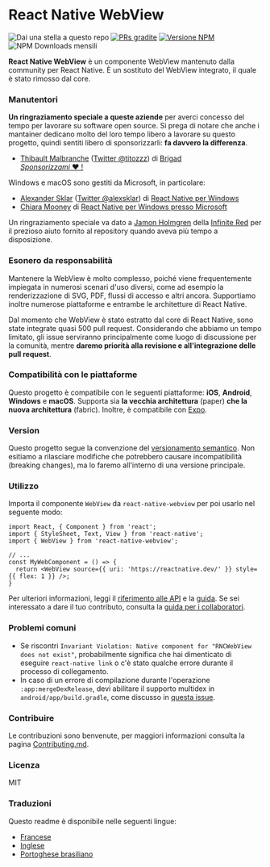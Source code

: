 # React Native WebView

![Dai una stella a questo repo](https://img.shields.io/github/stars/react-native-webview/react-native-webview?style=flat-square&label=stelle)
[![PRs gradite](https://img.shields.io/badge/PRs-welcome-brightgreen.svg?style=flat-square)](http://makeapullrequest.com)
[![Versione NPM](https://img.shields.io/npm/v/react-native-webview.svg?style=flat-square)](https://www.npmjs.com/package/react-native-webview)
![NPM Downloads mensili](https://img.shields.io/npm/dm/react-native-webview.svg)

**React Native WebView** è un componente WebView mantenuto dalla community per React Native. È un sostituto del WebView integrato, il  quale è stato rimosso dal core.

### Manutentori
**Un ringraziamento speciale a queste aziende** per averci concesso del tempo per lavorare su software open source. Si prega di notare che anche i mantainer dedicano molto del loro tempo libero a lavorare su questo progetto, quindi sentiti libero di sponsorizzarli: **fa davvero la differenza**.

- [Thibault Malbranche](https://github.com/Titozzz) ([Twitter @titozzz](https://twitter.com/titozzz)) di [Brigad](https://www.brigad.co/en-gb/about-us)  
[*Sponsorizzami* ❤️ !](https://github.com/sponsors/Titozzz)

Windows e macOS sono gestiti da Microsoft, in particolare:
- [Alexander Sklar](https://github.com/asklar) ([Twitter @alexsklar](https://twitter.com/alexsklar)) di [React Native per Windows](https://microsoft.github.io/react-native-windows/)
- [Chiara Mooney](https://github.com/chiaramooney) di [React Native per Windows presso Microsoft](https://microsoft.github.io/react-native-windows/)

Un ringraziamento speciale va dato a [Jamon Holmgren](https://github.com/jamonholmgren) della [Infinite Red](https://infinite.red) per il prezioso aiuto fornito al repository quando aveva più tempo a disposizione.

### Esonero da responsabilità
Mantenere la WebView è molto complesso, poiché viene frequentemente impiegata in numerosi scenari d'uso diversi, come ad esempio la renderizzazione di SVG, PDF, flussi di accesso e altri ancora. Supportiamo inoltre numerose piattaforme e entrambe le architetture di React Native.

Dal momento che WebView è stato estratto dal core di React Native, sono state integrate quasi 500 pull request. Considerando che abbiamo un tempo limitato, gli issue serviranno principalmente come luogo di discussione per la comunità, mentre **daremo priorità alla revisione e all'integrazione delle pull request**.

### Compatibilità con le piattaforme
Questo progetto è compatibile con le seguenti piattaforme: **iOS**, **Android**, **Windows** e **macOS**. Supporta sia **la vecchia architettura** (paper) **che la nuova architettura** (fabric). Inoltre, è compatibile con [Expo](https://docs.expo.dev/versions/latest/sdk/webview/).

### Version
Questo progetto segue la convenzione del [versionamento semantico](https://semver.org/lang/it/). Non esitiamo a rilasciare modifiche che potrebbero causare incompatibilità (breaking changes), ma lo faremo all'interno di una versione principale.

### Utilizzo
Importa il componente `WebView` da `react-native-webview` per poi usarlo nel seguente modo:

```tsx
import React, { Component } from 'react';
import { StyleSheet, Text, View } from 'react-native';
import { WebView } from 'react-native-webview';

// ...
const MyWebComponent = () => {
  return <WebView source={{ uri: 'https://reactnative.dev/' }} style={{ flex: 1 }} />;
}
```

Per ulteriori informazioni, leggi il [riferimento alle API](./docs/Reference.md) e la [guida](./docs/Guide.md). Se sei interessato a dare il tuo contributo, consulta la [guida per i collaboratori](./docs/Contributing.md).

### Problemi comuni
- Se riscontri `Invariant Violation: Native component for "RNCWebView does not exist"`, probabilmente significa che hai dimenticato di eseguire `react-native link` o c'è stato qualche errore durante il processo di collegamento.
- In caso di un errore di compilazione durante l'operazione `:app:mergeDexRelease`, devi abilitare il supporto multidex in `android/app/build.gradle`, come discusso in [questa issue](https://github.com/react-native-webview/react-native-webview/issues/1344#issuecomment-650544648).

### Contribuire
Le contribuzioni sono benvenute, per maggiori informazioni consulta la pagina [Contributing.md](https://github.com/react-native-webview/react-native-webview/blob/master/docs/Contributing.md).

### Licenza
MIT

### Traduzioni
Questo readme è disponibile nelle seguenti lingue:
- [Francese](docs/README.french.md) 
- [Inglese](README.md)
- [Portoghese brasiliano](docs/README.portuguese.md)